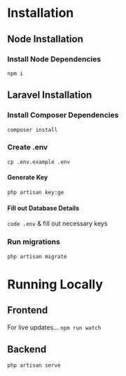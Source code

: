 # Installation 
## Node Installation
### Install Node Dependencies
`npm i`

## Laravel Installation

### Install Composer Dependencies
`composer install`

### Create .env
`cp .env.example .env`

#### Generate Key
`php artisan key:ge`

#### Fill out Database Details
`code .env` & fill out necessary keys

### Run migrations
`php artisan migrate`

# Running Locally

## Frontend
For live updates...
`npm run watch`

## Backend
`php artisan serve`